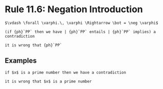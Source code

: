 Rule 11.6: Negation Introduction
================================


```{rewrite-rule}
$\vdash \forall \varphi.\, \varphi \Rightarrow \bot = \neg \varphi$

(if {ph}`PP` then we have | {ph}`PP` entails | {ph}`PP` implies) a contradiction

it is wrong that {ph}`PP`
```


Examples
--------

```{rewrite-rule}
if $x$ is a prime number then we have a contradiction

it is wrong that $x$ is a prime number
```
